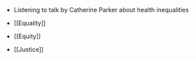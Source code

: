 - Listening to talk by Catherine Parker about health inequalities

- [[Equality]]
- [[Equity]]
- [[Justice]]
